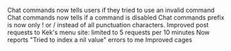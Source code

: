Chat commands now tells users if they tried to use an invalid command
Chat commands now tells if a command is disabled
Chat commands prefix is now only ! or / instead of all punctuation characters.
Improved post requests to Kek's menu site: limited to 5 requests per 10 minutes
Now reports "Tried to index a nil value" errors to me
Improved cages
